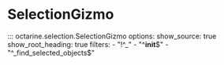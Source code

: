 # SelectionGizmo

::: octarine.selection.SelectionGizmo
    options:
      show_source: true
      show_root_heading: true
      filters:
       - "!^_"
       - "^__init__$"
       - "^_find_selected_objects$"